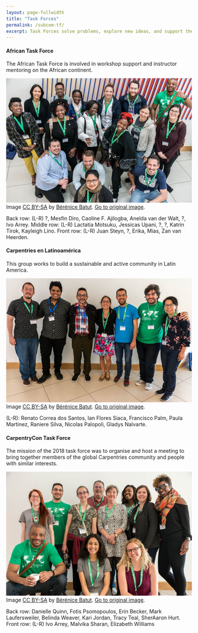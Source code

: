 ```yaml
---
layout: page-fullwidth
title: "Task Forces"
permalink: /subcom-tf/
excerpt: Task Forces solve problems, explore new ideas, and support the growth of the Carpentries community.
---
```


####  African Task Force

The African Task Force is involved in workshop support and instructor mentoring on the African continent.	

![CarpentryCon Task Force](/images/atf.jpg "CarpentryCon Task Force")
Image [CC BY-SA](https://creativecommons.org/licenses/by-sa/3.0/) by [Bérénice Batut](https://www.flickr.com/photos/134305289@N03). [Go to original image](https://www.flickr.com/photos/134305289@N03/41614266805/in/album-72157667641880727/). 

Back row: (L-R)  ?, Mesfin Diro, Caoline F. Ajilogba, Anelda van der Walt, ?, Ivo Arrey.
Middle row: (L-R) Lactatia Motsuku, Jessicas Upani, ?, ?, Katrin Tirok, Kayleigh Lino.
Front row: (L-R) Juan Steyn, ?, Erika, Mias, Zan van Heerden.

#### Carpentries en Latinoamérica 

This group works to build a sustainable and active community in Latin America.

![Carpentries en Latinoamérica ](/images/carplatam.jpg "Carpentries en Latinoamérica")
Image [CC BY-SA](https://creativecommons.org/licenses/by-sa/3.0/) by [Bérénice Batut](https://www.flickr.com/photos/134305289@N03). [Go to original image](https://www.flickr.com/photos/134305289@N03/40708276920/in/album-72157667641880727/).

(L-R): Renato Correa dos Santos, Ian Flores Siaca, Francisco Palm, Paula Martinez, Raniere Silva, Nicolas Palopoli, Gladys Nalvarte.

####  CarpentryCon Task Force

The mission of the 2018 task force was to organise and host a meeting to bring together members of the global Carpentries community and people with similar interests. 


![CarpentryCon Task Force](/images/cctf.jpg "CarpentryCon Task Force")
Image [CC BY-SA](https://creativecommons.org/licenses/by-sa/3.0/) by [Bérénice Batut](https://www.flickr.com/photos/134305289@N03). [Go to original image](https://www.flickr.com/photos/134305289@N03/27645856217/in/album-72157667641880727/).

Back row: Danielle Quinn, Fotis Psomopoulos, Erin Becker, Mark Laufersweiler, Belinda Weaver, Kari Jordan, Tracy Teal, SherAaron Hurt.
Front row: (L-R) Ivo Arrey, Malvika Sharan, Elizabeth Williams


